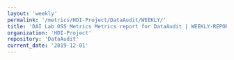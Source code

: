 ```yaml
---
layout: 'weekly'
permalink: '/metrics/HDI-Project/DataAudit/WEEKLY/'
title: 'DAI Lab OSS Metrics Metrics report for DataAudit | WEEKLY-REPORT-2019-12-01'
organization: 'HDI-Project'
repository: 'DataAudit'
current_date: '2019-12-01'
---
```

